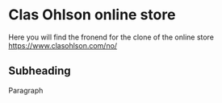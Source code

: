 # Clas Ohlson online store

Here you will find the fronend for the clone of the online store https://www.clasohlson.com/no/

## Subheading
Paragraph